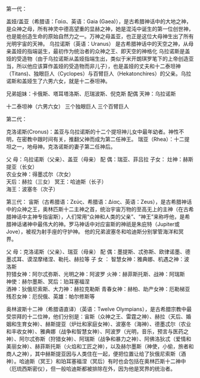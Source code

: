 第一代：

盖娅/盖亚（希腊语：Γαία、英语：Gaia (Gaea)），是古希腊神话中的大地之神，是众神之母，所有神灵中德高望重的显赫之神，她是混沌中诞生的第一位创世神，也是能创造生命的原始自然力之一。万神之母盖亚，也正是这位大母神生出了所有光明宇宙的天神。
乌拉诺斯（英语：Uranus） 是古希腊神话中的天空之神，从母亲盖娅的指端诞生，最初作为统治者的众神之王、即天空的神格化
乌拉诺斯是盖娅的受造物（由于乌拉诺斯从盖娅指端生出，类似于米开朗琪罗笔下的上帝创造亚当，所以他应该算作盖娅的受造物而非儿子），也是盖娅的丈夫和十二泰坦神（Titans)、独眼巨人（Cyclopes）与百臂巨人（Hekatonchires）的父亲。乌拉诺斯和盖娅生了六男六女，就是十二泰坦神。


兄弟姐妹：卡俄斯、塔耳塔洛斯、厄瑞波斯、倪克斯
配偶 天神：乌拉诺斯

十二泰坦神（六男六女）
三个独眼巨人 
三个百臂巨人



第二代：

克洛诺斯(Cronus)：盖亚与乌拉诺斯的十二个提坦神儿女中最年幼者。神性不明，在密教中跟时间有关，推翻父神而成为第二任神王。
瑞亚（Rhea）：十二提坦之一，地母神。克洛诺斯的妻子第二任神后。

父    母：乌拉诺斯（父亲）、盖亚（母亲） 
配    偶：瑞亚、菲吕拉
子女：
灶神：赫斯提亚（长女）  
农业女神：得墨忒尔（次女）  
天后：赫拉（三女） 
冥王：哈迪斯（长子）  
海王：波塞冬（次子） 




第三代：
宙斯（古希腊语：Ζεύς、希腊语：Δίας、英语：Zeus），是古希腊神话中的众神之王，奥林匹斯十二主神之首，统治宇宙万物的至高无上的主神（在古希腊神话中主神专指宙斯），人们常用“众神和人类的父亲”、“神王”来称呼他，是希腊神话诸神中最伟大的神。罗马神话中对应宙斯的神祇是朱庇特（Jupiter或Jove），被视为射手座的守护神。
他的兄弟波塞冬和哈迪斯分别掌管海洋和冥界。

父    母：克洛诺斯（父亲）、瑞亚（母亲） 
配    偶：墨提斯、忒弥斯、欧律诺墨、德墨忒耳、谟涅摩绪涅、勒托、赫拉等
子    女 ：
智慧女神：雅典娜、机遇之神：波洛斯  
狩猎女神：阿尔忒弥斯、光明之神：阿波罗 
火神：赫菲斯托斯、战神：阿瑞斯  
神使：赫尔墨斯、冥后：珀耳塞福涅  
酒神：狄俄尼索斯、大力神：赫拉克勒斯 
青春女神：赫柏、助产女神：厄勒梯亚   
残忍女神：厄倪俄、英雄：帕尔修斯等




奥林波斯十二神（希腊语直译）（英语：Twelve Olympians），是古希腊宗教中最受崇拜的十二位神，他们分别是：宙斯（众神之王、雷霆之神）、赫拉（天后、婚姻和生育女神）、赫斯提亚（炉灶和家庭女神）、波塞冬（海神）、德墨忒尔（农业和丰收女神）、雅典娜（战争和智慧女神）、阿波罗（光明，音乐，预言与医药之神）、阿尔忒弥斯（狩猎女神）、阿瑞斯（战争和暴力之神）、阿佛洛狄忒（爱情和美丽女神）、赫菲斯托斯（火焰和工匠之神），以及赫尔墨斯（神使，小偷，旅者和商人之神），其中赫斯提亚因与人类住在一起，便把位置让给了狄俄尼索斯（酒神）。哈迪斯（冥王）和珀耳塞福涅（冥后）有时也会包括在奥林匹斯十二神中（厄琉西斯密仪），但一般哈迪斯都被排除在外，因为他是冥界的统治者。












